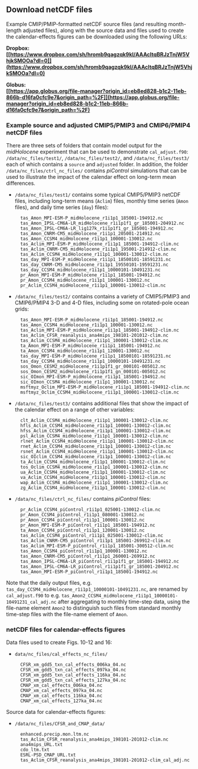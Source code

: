 ## Download netCDF files ##

Example CMIP/PMIP-formatted netCDF source files (and resulting month-length adjusted files), along with the source data and files used to create the calendar-effects figures can be downloaded using the following URLs:

**Dropbox:  
[[https://www.dropbox.com/sh/hromb9qagzqk9kl/AAAcItqBRJzTnjW5VhjkSMOOa?dl=0]](https://www.dropbox.com/sh/hromb9qagzqk9kl/AAAcItqBRJzTnjW5VhjkSMOOa?dl=0)**

**Globus:  
[[https://app.globus.org/file-manager?origin_id=eb8ed828-b1c2-11eb-866b-d16fa0cfc9e7&origin_path=%2F]](https://app.globus.org/file-manager?origin_id=eb8ed828-b1c2-11eb-866b-d16fa0cfc9e7&origin_path=%2F)**

### Example source and adjusted CMIP5/PMIP3 and CMIP6/PMIP4 netCDF files ###

There are three sets of folders that contain model output for the *midHolocene* experiment that can be used to demonstrate `cal_adjust.f90`:  `/data/nc_files/test1/`, `/data/nc_files/test2/`, and `/data/nc_files/test3/` each of which contains a `source` and `adjusted` folder.  In addition, the folder `/data/nc_files/ctrl_nc_files/` contains *piControl* simulations that can be used to illustrate the impact of the calendar effect on long-term mean differences.

- `/data/nc_files/test1/` contains some typical CMIP5/PMIP3 netCDF files, including long-term means (`Aclim`) files, monthly time series (`Amon` files), and daily time series (`day`) files):
	
		tas_Amon_MPI-ESM-P_midHolocene_r1i1p1_185001-194912.nc
		tas_Amon_IPSL-CM6A-LR_midHolocene_r1i1p1f1_gr_185001-204912.nc
		tas_Amon_IPSL-CM6A-LR_lig127k_r1i1p1f1_gr_185001-194912.nc
		tas_Amon_CNRM-CM5_midHolocene_r1i1p1_205001-214912.nc
		tas_Amon_CCSM4_midHolocene_r1i1p1_100001-130012.nc
		tas_Aclim_MPI-ESM-P_midHolocene_r1i1p1_185001-194912-clim.nc
		tas_Aclim_CNRM-CM5_midHolocene_r1i1p1_195001-214912-clim.nc
		tas_Aclim_CCSM4_midHolocene_r1i1p1_100001-130012-clim.nc
		tas_day_MPI-ESM-P_midHolocene_r1i1p1_18500101-18591231.nc
		tas_day_CNRM-CM5_midHolocene_r1i1p1_19550101-19591231.nc
		tas_day_CCSM4_midHolocene_r1i1p1_10000101-10491231.nc
		pr_Amon_MPI-ESM-P_midHolocene_r1i1p1_185001-194912.nc
		pr_Amon_CCSM4_midHolocene_r1i1p1_100001-130012.nc
		pr_Aclim_CCSM4_midHolocene_r1i1p1_100001-130012-clim.nc

- `/data/nc_files/test2/` contains contains a variety of CMIP5/PMIP3 and CMIP6/PMIP4 3-D and 4-D files, including some on rotated-pole ocean grids:

		tas_Amon_MPI-ESM-P_midHolocene_r1i1p1_185001-194912.nc
		tas_Amon_CCSM4_midHolocene_r1i1p1_100001-130012.nc
		tas_Aclim_MPI-ESM-P_midHolocene_r1i1p1_185001-194912-clim.nc
		tas_Aclim_CFSR_reanalysis_ana4mips_198101-201012-clim.nc
		tas_Aclim_CCSM4_midHolocene_r1i1p1_100001-130012-clim.nc
		ta_Amon_MPI-ESM-P_midHolocene_r1i1p1_185001-194912.nc
		ta_Amon_CCSM4_midHolocene_r1i1p1_120001-130012.nc
		tas_day_MPI-ESM-P_midHolocene_r1i1p1_18500101-18591231.nc
		tas_day_CCSM4_midHolocene_r1i1p1_10000101-10491231.nc
		sos_Omon_CESM2_midHolocene_r1i1p1f1_gr_000101-005012.nc
		sos_Omon_CESM2_midHolocene_r1i1p1f1_gn_000101-005012.nc
		sic_OImon_MPI-ESM-P_midHolocene_r1i1p1_185001-194912.nc
		sic_OImon_CCSM4_midHolocene_r1i1p1_100001-130012.nc
		msftmyz_Oclim_MPI-ESM-P_midHolocene_r1i1p1_185001-194912-clim.nc
		msftmyz_Oclim_CCSM4_midHolocene_r1i1p1_100001-130012-clim.nc

- `/data/nc_files/test3/` contains additional files that show the impact of the calendar effect on a range of other variables:

		clt_Aclim_CCSM4_midHolocene_r1i1p1_100001-130012-clim.nc
		hfls_Aclim_CCSM4_midHolocene_r1i1p1_100001-130012-clim.nc
		hfss_Aclim_CCSM4_midHolocene_r1i1p1_100001-130012-clim.nc
		psl_Aclim_CCSM4_midHolocene_r1i1p1_100001-130012-clim.nc
		rlnet_Aclim_CCSM4_midHolocene_r1i1p1_100001-130012-clim.nc
		rnet_Aclim_CCSM4_midHolocene_r1i1p1_100001-130012-clim.nc
		rsnet_Aclim_CCSM4_midHolocene_r1i1p1_100001-130012-clim.nc
		sic_OIclim_CCSM4_midHolocene_r1i1p1_100001-130012-clim.nc
		ta_Aclim_CCSM4_midHolocene_r1i1p1_100001-130012-clim.nc
		tos_Oclim_CCSM4_midHolocene_r1i1p1_100001-130012-clim.nc
		ua_Aclim_CCSM4_midHolocene_r1i1p1_100001-130012-clim.nc
		va_Aclim_CCSM4_midHolocene_r1i1p1_100001-130012-clim.nc
		wap_Aclim_CCSM4_midHolocene_r1i1p1_100001-130012-clim.nc
		zg_Aclim_CCSM4_midHolocene_r1i1p1_100001-130012-clim.nc

- `/data/nc_files/ctrl_nc_files/` contains *piControl* files:

		pr_Aclim_CCSM4_piControl_r1i1p1_025001-130012-clim.nc
		pr_Amon_CCSM4_piControl_r1i1p1_080001-130012.nc
		pr_Amon_CCSM4_piControl_r1i1p1_100001-130012.nc
		pr_Amon_MPI-ESM-P_piControl_r1i1p1_185001-194912.nc
		ta_Amon_CCSM4_piControl_r1i1p1_120001-130012.nc
		tas_Aclim_CCSM4_piControl_r1i1p1_025001-130012-clim.nc
		tas_Aclim_CNRM-CM5_piControl_r1i1p1_185001-269912-clim.nc
		tas_Aclim_MPI-ESM-P_piControl_r1i1p1_185001-300512-clim.nc
		tas_Amon_CCSM4_piControl_r1i1p1_100001-130012.nc
		tas_Amon_CNRM-CM5_piControl_r1i1p1_260001-269912.nc
		tas_Amon_IPSL-CM6A-LR_piControl_r1i1p1f1_gr_185001-194912.nc
		tas_Amon_IPSL-CM6A-LR_piControl_r1i1p1f1_gr_185001-204912.nc
		tas_Amon_MPI-ESM-P_piControl_r1i1p1_185001-194912.nc

Note that the daily output files, e.g. `tas_day_CCSM4_midHolocene_r1i1p1_10000101-10491231.nc`, are renamed by `cal_adjust.f90` to e.g. `tas_Amon2_CCSM4_midHolocene_r1i1p1_10000101-10491231_cal_adj.nc` after aggregating to monthly time-step data, using the file-name element `Amon2` to distinguish such files from standard monthly time-step files with the file-name element of `Amon`.

### netCDF files for calendar-effects figures ###

Data files used to create Figs. 10-12 and 16:

- `data/nc_files/cal_effects_nc_files/`

		CFSR_xm_gdd5_txn_cal_effects_006ka_04.nc
		CFSR_xm_gdd5_txn_cal_effects_097ka_04.nc
		CFSR_xm_gdd5_txn_cal_effects_116ka_04.nc
		CFSR_xm_gdd5_txn_cal_effects_127ka_04.nc
		CMAP_xm_cal_effects_006ka_04.nc
		CMAP_xm_cal_effects_097ka_04.nc
		CMAP_xm_cal_effects_116ka_04.nc
		CMAP_xm_cal_effects_127ka_04.nc

Source data for calendar-effects figures:

- `/data/nc_files/CFSR_and_CMAP_data/`
	
		enhanced.precip.mon.ltm.nc
		tas_Aclim_CFSR_reanalysis_ana4mips_198101-201012-clim.nc
		ana4mips_URL.txt
		cdo_ltm.txt
		ESRL-PSD_CMAP_URL.txt
		tas_Aclim_CFSR_reanalysis_ana4mips_198101-201012-clim_cal_adj.nc